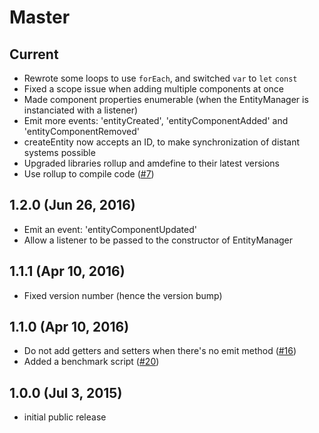 # Master

## Current

- Rewrote some loops to use `forEach`, and switched `var` to `let` `const`
- Fixed a scope issue when adding multiple components at once
- Made component properties enumerable (when the EntityManager is instanciated with a listener)
- Emit more events: 'entityCreated', 'entityComponentAdded' and 'entityComponentRemoved'
- createEntity now accepts an ID, to make synchronization of distant systems possible
- Upgraded libraries rollup and amdefine to their latest versions
- Use rollup to compile code ([#7](https://github.com/adngdb/entity-system-js/issues/7))

## 1.2.0 (Jun 26, 2016)

- Emit an event: 'entityComponentUpdated'
- Allow a listener to be passed to the constructor of EntityManager

## 1.1.1 (Apr 10, 2016)

- Fixed version number (hence the version bump)

## 1.1.0 (Apr 10, 2016)

- Do not add getters and setters when there's no emit method ([#16](https://github.com/adngdb/entity-system-js/issues/16))
- Added a benchmark script ([#20](https://github.com/adngdb/entity-system-js/pull/20))

## 1.0.0 (Jul 3, 2015)

- initial public release
